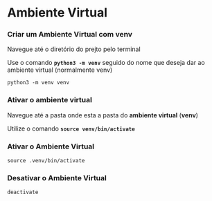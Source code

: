 # Ambiente Virtual

### Criar um Ambiente Virtual com venv
Navegue até o diretório do prejto pelo terminal

Use o comando **`python3 -m venv`** seguido do nome que deseja dar ao ambiente virtual (normalmente venv)

```
python3 -m venv venv
```

### Ativar o ambiente virtual
Navegue até a pasta onde esta a pasta do **ambiente virtual** (**venv**)

Utilize o comando **`source venv/bin/activate`**

### Ativar o Ambiente Virtual
```
source .venv/bin/activate
```

### Desativar o Ambiente Virtual
```
deactivate
```

